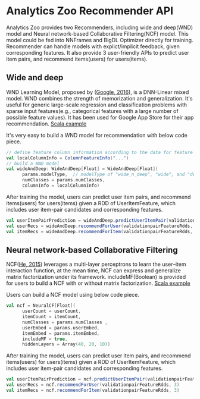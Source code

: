 # Analytics Zoo Recommender API

Analytics Zoo provides two Recommenders, including wide and deep(WND) model and Neural network-based Collaborative Filtering(NCF) model. This model could be fed into NNFrames and BigDL Optimizer directly for training.
Recommender can handle models with explict/implicit feedback, given corresponding features. It also provide 3 user-friendly APIs to predict user item pairs, and recommend items(users) for users(items). 

## Wide and deep
WND Learning Model, proposed by ([Google, 2016](https://arxiv.org/pdf/1606.07792.pdf)), is a DNN-Linear mixed model. WND combines the strength of memorization and generalization. It's useful for generic large-scale regression and classification problems with sparse input features(e.g., categorical features with a large number of possible feature values). It has been used for Google App Store for their app recommendation.
[Scala example](https://github.com/intel-analytics/zoo/blob/master/zoo/src/main/scala/com/intel/analytics/zoo/examples/recommendation/WideAndDeepExample.scala)

It's very easy to build a WND model for recommendation with below code piece. 

```scala
// define feature column information according to the data for feature engineering and model
val localColumnInfo = ColumnFeatureInfo("...")
// build a WND model
val wideAndDeep: WideAndDeep[Float] = WideAndDeep[Float](
      params.modelType,  // modelType of "wide_n_deep", "wide", and "deep" are supported
      numClasses = params.numClasses,
      columnInfo = localColumnInfo)
```

After training the model, users can predict user item pairs, and recommend items(users) for users(items) given a RDD of UserItemFeature, which includes user item-pair candidates and corresponding features.

```scala
val userItemPairPrediction = wideAndDeep.predictUserItemPair(validationpairFeatureRdds)
val userRecs = wideAndDeep.recommendForUser(validationpairFeatureRdds, 3)
val itemRecs = wideAndDeep.recommendForItem(validationpairFeatureRdds, 3)
```

## Neural network-based Collaborative Filtering
NCF([He, 2015](https://www.comp.nus.edu.sg/~xiangnan/papers/ncf.pdf)) leverages a multi-layer perceptrons to learn the user–item interaction function, at the mean time, NCF can express and generalize matrix factorization under its framework. includeMF(Boolean) is provided for users to build a NCF with or without matrix factorization. 
[Scala example](https://github.com/intel-analytics/zoo/blob/master/zoo/src/main/scala/com/intel/analytics/zoo/examples/recommendation/NeuralCFexample.scala)

Users can build a NCF model using below code piece. 

```scala
val ncf = NeuralCF[Float](
      userCount = userCount,
      itemCount = itemCount,
      numClasses = params.numClasses ,
      userEmbed = params.userEmbed,
      itemEmbed = params.itemEmbed,
      includeMF = true,
      hiddenLayers = Array(40, 20, 10))
```

After training the model, users can predict user item pairs, and recommend items(users) for users(items) given a RDD of UserItemFeature, which includes user item-pair candidates and corresponding features.

```scala
val userItemPairPrediction = ncf.predictUserItemPair(validationpairFeatureRdds)
val userRecs = ncf.recommendForUser(validationpairFeatureRdds, 3)
val itemRecs = ncf.recommendForItem(validationpairFeatureRdds, 3)
```